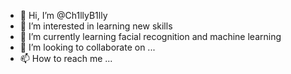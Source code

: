 - 👋 Hi, I’m @Ch1llyB1lly
- 👀 I’m interested in learning new skills
- 🌱 I’m currently learning facial recognition and machine learning
- 💞️ I’m looking to collaborate on ...
- 📫 How to reach me ...

<!---
Ch1llyB1lly/Ch1llyB1lly is a ✨ special ✨ repository because its `README.md` (this file) appears on your GitHub profile.
You can click the Preview link to take a look at your changes.
--->
